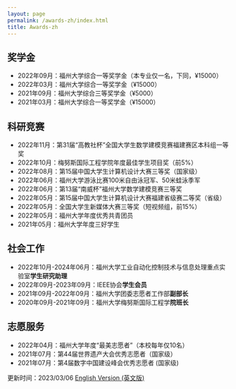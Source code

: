 ```yaml
---
layout: page
permalink: /awards-zh/index.html
title: Awards-zh
---
```


## 奖学金

- 2022年09月：福州大学综合一等奖学金（本专业仅一名，下同，¥15000）
- 2022年03月：福州大学综合一等奖学金（¥15000）
- 2021年09月：福州大学综合三等奖学金（¥5000）
- 2021年03月：福州大学综合一等奖学金（¥15000）

## 科研竞赛

- 2022年11月：第31届“高教社杯”全国大学生数学建模竞赛福建赛区本科组一等奖
- 2022年10月：梅努斯国际工程学院年度最佳学生项目奖（前5%）
- 2022年08月：第15届中国大学生计算机设计大赛三等奖（国家级）
- 2022年06月：福州大学游泳比赛100米自由泳冠军、50米蛙泳季军
- 2022年06月：第13届“南威杯”福州大学数学建模竞赛三等奖
- 2022年05月：第15届中国大学生计算机设计大赛福建省级赛二等奖（省级）
- 2022年05月：全国大学生新媒体大赛三等奖（短视频组，前15%）
- 2022年05月：福州大学年度优秀共青团员
- 2021年05月：福州大学年度三好学生

## 社会工作

- 2022年10月-2024年06月：福州大学工业自动化控制技术与信息处理重点实验室**学生研究助理**
- 2022年09月-2023年09月：IEEE协会**学生会员**
- 2021年09月-2022年09月：福州大学团委志愿者工作部**副部长**
- 2020年09月-2021年09月：福州大学梅努斯国际工程学**院班长**



## 志愿服务

- 2022年04月：福州大学年度“最美志愿者”（本校每年仅10名）
- 2021年07月：第44届世界遗产大会优秀志愿者（国家级）
- 2021年07月：第4届数字中国建设峰会优秀志愿者 (国家级)

更新时间：2023/03/06   [English Version (英文版)](https://caihanlin.com/awards/)
